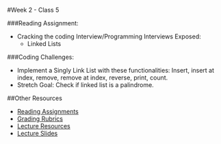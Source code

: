 #Week 2 - Class 5

###Reading Assignment:
* Cracking the coding Interview/Programming Interviews Exposed:
  * Linked Lists


###Coding Challenges:
  * Implement a Singly Link List with these functionalities: Insert, insert at index,  remove, remove at index, reverse, print, count.
  * Stretch Goal: Check if linked list is a palindrome.

##Other Resources
* [Reading Assignments](../../Resources/ra-grading-standard/)
* [Grading Rubrics](../../Resources/)
* [Lecture Resources](lecture/)
* [Lecture Slides]()
